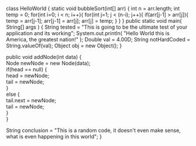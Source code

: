 class HelloWorld { 
static void bubbleSort(int[] arr) {
int n = arr.length;
int temp = 0;
for(int i=0; i < n; i++){
for(int j=1; j < (n-i); j++){
if(arr[j-1] > arr[j]){
temp = arr[j-1];
arr[j-1] = arr[j];
arr[j] = temp;
}
}
}
public static void main( String[] args ) { 
String tested = "This is going to be the ultimate test of your application and its working"; 
System.out.println( "Hello World this is America, the greatest nation!" ); 
Double val = 4.00D; 
String notHardCoded = String.valueOf(val); 
Object obj = new Object(); 
}

public void addNode(int data) {    
    Node newNode = new Node(data);    
    if(head == null) {    
        head = newNode;    
        tail = newNode;    
    }    
    else {    
        tail.next = newNode;    
        tail = newNode;    
    }    
}    

String conclusion = "This is a random code, it doesn't even make sense, what is even happening in this world";
}
